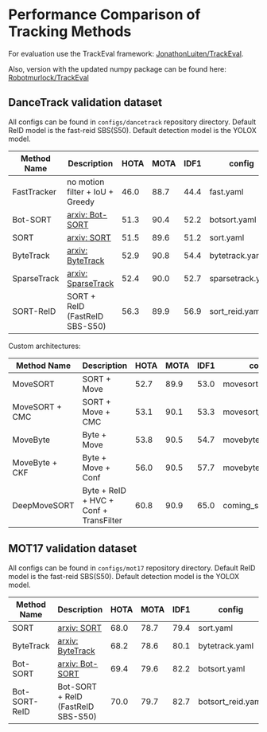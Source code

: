 # Performance Comparison of Tracking Methods

For evaluation use the TrackEval framework: [JonathonLuiten/TrackEval](https://github.com/JonathonLuiten/TrackEval).

Also, version with the updated numpy package can be found here: [Robotmurlock/TrackEval](https://github.com/Robotmurlock/TrackEval)

## DanceTrack validation dataset

All configs can be found in `configs/dancetrack` repository directory. 
Default ReID model is the fast-reid SBS(S50). Default detection model is the YOLOX model.

| Method Name | Description                                            | HOTA | MOTA | IDF1 | config           |
|-------------|--------------------------------------------------------|------|------|------|------------------|
| FastTracker | no motion filter + IoU + Greedy                        | 46.0 | 88.7 | 44.4 | fast.yaml        |
| Bot-SORT    | [arxiv: Bot-SORT](https://arxiv.org/abs/2206.14651)    | 51.3 | 90.4 | 52.2 | botsort.yaml     |
| SORT        | [arxiv: SORT](https://arxiv.org/pdf/1602.00763.pdf)    | 51.5 | 89.6 | 51.2 | sort.yaml        |
| ByteTrack   | [arxiv: ByteTrack](https://arxiv.org/abs/2110.06864)   | 52.9 | 90.8 | 54.4 | bytetrack.yaml   |
| SparseTrack | [arxiv: SparseTrack](https://arxiv.org/abs/2306.05238) | 52.4 | 90.0 | 52.7 | sparsetrack.yaml |
| SORT-ReID   | SORT + ReID (FastReID SBS-S50)                         | 56.3 | 89.9 | 56.9 | sort_reid.yaml   |

Custom architectures:

| Method Name    | Description                            | HOTA | MOTA | IDF1 | config             |
|----------------|----------------------------------------|------|------|------|--------------------|
| MoveSORT       | SORT + Move                            | 52.7 | 89.9 | 53.0 | movesort.yaml      |
| MoveSORT + CMC | SORT + Move + CMC                      | 53.1 | 90.1 | 53.3 | movesort_gmc.yaml  |
| MoveByte       | Byte + Move                            | 53.8 | 90.5 | 54.7 | movebyte.yaml      |
| MoveByte + CKF | Byte + Move + Conf                     | 56.0 | 90.5 | 57.7 | movebyte_conf.yaml |
| DeepMoveSORT   | Byte + ReID + HVC + Conf + TransFilter | 60.8 | 90.9 | 65.0 | coming_soon.yaml   |

## MOT17 validation dataset

All configs can be found in `configs/mot17` repository directory. 
Default ReID model is the fast-reid SBS(S50). Default detection model is the YOLOX model.

| Method Name   | Description                                          | HOTA | MOTA | IDF1 | config            |
|---------------|------------------------------------------------------|------|------|------|-------------------|
| SORT          | [arxiv: SORT](https://arxiv.org/pdf/1602.00763.pdf)  | 68.0 | 78.7 | 79.4 | sort.yaml         |
| ByteTrack     | [arxiv: ByteTrack](https://arxiv.org/abs/2110.06864) | 68.2 | 78.6 | 80.1 | bytetrack.yaml    |
| Bot-SORT      | [arxiv: Bot-SORT](https://arxiv.org/abs/2206.14651)  | 69.4 | 79.6 | 82.2 | botsort.yaml      |
| Bot-SORT-ReID | Bot-SORT + ReID (FastReID SBS-S50)                   | 70.0 | 79.7 | 82.7 | botsort_reid.yaml |